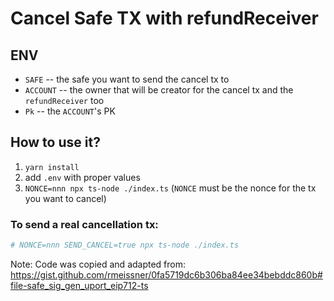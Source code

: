 # Cancel Safe TX with refundReceiver

## ENV
- `SAFE` -- the safe you want to send the cancel tx to
- `ACCOUNT` -- the owner that will be creator for the cancel tx and the `refundReceiver` too
- `Pk` -- the `ACCOUNT`'s PK

## How to use it?
1. `yarn install`
2. add `.env` with proper values
3. `NONCE=nnn npx ts-node ./index.ts` (`NONCE` must be the nonce for the tx you want to cancel)

### To send a real cancellation tx:
```bash
# NONCE=nnn SEND_CANCEL=true npx ts-node ./index.ts
```

Note: Code was copied and adapted from: https://gist.github.com/rmeissner/0fa5719dc6b306ba84ee34bebddc860b#file-safe_sig_gen_uport_eip712-ts
